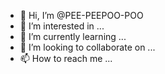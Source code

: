 - 👋 Hi, I’m @PEE-PEEPOO-POO
- 👀 I’m interested in ...
- 🌱 I’m currently learning ...
- 💞️ I’m looking to collaborate on ...
- 📫 How to reach me ...

<!---
PEE-PEEPOO-POO/PEE-PEEPOO-POO is a ✨ special ✨ repository because its `README.md` (this file) appears on your GitHub profile.
You can click the Preview link to take a look at your changes.
--->
